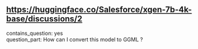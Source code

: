 ## https://huggingface.co/Salesforce/xgen-7b-4k-base/discussions/2

contains_question: yes  
question_part: How can I convert this model to GGML ?